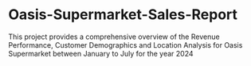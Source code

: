 # Oasis-Supermarket-Sales-Report
This project provides a comprehensive overview of the Revenue Performance, Customer Demographics and Location Analysis for Oasis Supermarket between January to July for the year 2024
